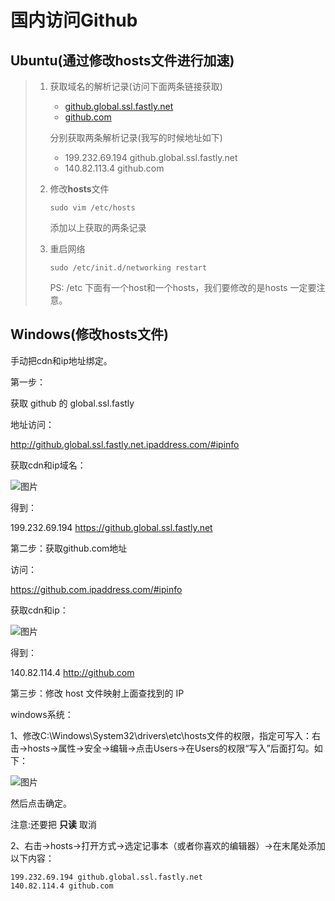 # 国内访问Github

## Ubuntu(通过修改hosts文件进行加速)

> 1. 获取域名的解析记录(访问下面两条链接获取)
>
>     * [github.global.ssl.fastly.net](**https://fastly.net.ipaddress.com/github.global.ssl.fastly.net#ipinfo**)
>     * [github.com](https://github.com.ipaddress.com/#ipinfo)
>
>     分别获取两条解析记录(我写的时候地址如下)
>
>     + 199.232.69.194  github.global.ssl.fastly.net
>     + 140.82.113.4    github.com
>
> 2. 修改**hosts**文件
>
>     ```shell
>     sudo vim /etc/hosts
>     ```
>
>     添加以上获取的两条记录
>
> 3. 重启网络 
>
>     ```shell
>     sudo /etc/init.d/networking restart
>     ```
>
>      PS: /etc 下面有一个host和一个hosts，我们要修改的是hosts 一定要注意。

## Windows(修改hosts文件)

手动把cdn和ip地址绑定。

第一步：

获取 github 的 global.ssl.fastly 

地址访问：

http://github.global.ssl.fastly.net.ipaddress.com/#ipinfo

获取cdn和ip域名：

![图片](https://mmbiz.qpic.cn/mmbiz_png/uDRkMWLia28haX0xkib9swiaOnaWvkAbkdPTRmpxBW93ib3qTRE2yXutsewPMbeibqK8DaYMtJcWHt14ppxGWr8q7Tw/640?wx_fmt=png&tp=webp&wxfrom=5&wx_lazy=1&wx_co=1)

得到：

199.232.69.194 https://github.global.ssl.fastly.net

第二步：获取github.com地址

访问：

https://github.com.ipaddress.com/#ipinfo 

获取cdn和ip：

![图片](https://mmbiz.qpic.cn/mmbiz_png/uDRkMWLia28haX0xkib9swiaOnaWvkAbkdP9Wb2JBg99rTUaxTa51JrGtooyETMxzA847Ev7fGAI6gYuGHwquIdMA/640?wx_fmt=png&tp=webp&wxfrom=5&wx_lazy=1&wx_co=1)

得到：

140.82.114.4 http://github.com

第三步：修改 host 文件映射上面查找到的 IP

windows系统：

1、修改C:\Windows\System32\drivers\etc\hosts文件的权限，指定可写入：右击->hosts->属性->安全->编辑->点击Users->在Users的权限“写入”后面打勾。如下：

![图片](https://mmbiz.qpic.cn/mmbiz_png/uDRkMWLia28haX0xkib9swiaOnaWvkAbkdPoD84PibVLDPTnRFfKpQAZuhK5AG3Hic3U4c2nkAcMzn6WAdsOFZnppPA/640?wx_fmt=png&tp=webp&wxfrom=5&wx_lazy=1&wx_co=1)

然后点击确定。

注意:还要把 **只读** 取消

2、右击->hosts->打开方式->选定记事本（或者你喜欢的编辑器）->在末尾处添加以下内容：

```shell
199.232.69.194 github.global.ssl.fastly.net
140.82.114.4 github.com
```

